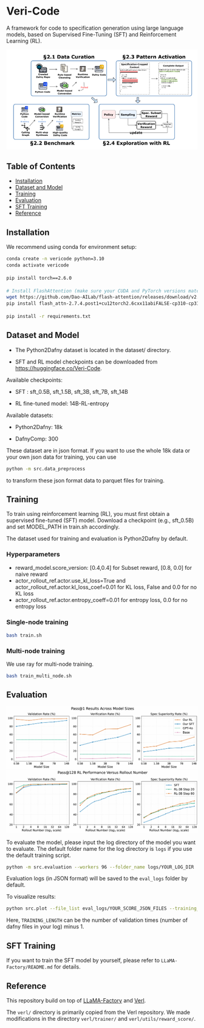 # Veri-Code

A framework for code to specification generation using large language models, based on Supervised Fine-Tuning (SFT) and Reinforcement Learning (RL).



![Overall Pipeline](assets/pipeline.png)

## Table of Contents
- [Installation](#installation)
- [Dataset and Model](#dataset-and-model)
- [Training](#training)
- [Evaluation](#evaluation)
- [SFT Training](#sft-training)
- [Reference](#reference)

## Installation
We recommend using conda for environment setup:

```bash
conda create -n vericode python=3.10
conda activate vericode

pip install torch==2.6.0

# Install FlashAttention (make sure your CUDA and PyTorch versions match)
wget https://github.com/Dao-AILab/flash-attention/releases/download/v2.7.4.post1/flash_attn-2.7.4.post1+cu12torch2.6cxx11abiFALSE-cp310-cp310-linux_x86_64.whl
pip install flash_attn-2.7.4.post1+cu12torch2.6cxx11abiFALSE-cp310-cp310-linux_x86_64.whl

pip install -r requirements.txt
```

## Dataset and Model
- The Python2Dafny dataset is located in the dataset/ directory.

- SFT and RL model checkpoints can be downloaded from https://huggingface.co/Veri-Code.

Available checkpoints:

- SFT : sft_0.5B, sft_1.5B, sft_3B, sft_7B, sft_14B

- RL fine-tuned model: 14B-RL-entropy

Available datasets:

- Python2Dafny: 18k

- DafnyComp: 300

These dataset are in json format.
If you want to use the whole 18k data or your own json data for training, you can use 
```bash
python -m src.data_preprocess
```
to transform these json format data to parquet files for training.


## Training

To train using reinforcement learning (RL), you must first obtain a supervised fine-tuned (SFT) model. Download a checkpoint (e.g., sft_0.5B) and set MODEL_PATH in train.sh accordingly.

The dataset used for training and evaluation is Python2Dafny by default.

### Hyperparameters 
- reward_model.score_version: [0.4,0.4] for Subset reward, [0.8, 0.0] for naive reward
- actor_rollout_ref.actor.use_kl_loss=True and actor_rollout_ref.actor.kl_loss_coef=0.01 for KL loss, False and 0.0 for no KL loss
- actor_rollout_ref.actor.entropy_coeff=0.01 for entropy loss, 0.0 for no entropy loss



### Single-node training

```bash
bash train.sh
```

### Multi-node training
We use ray for multi-node training.

```bash
bash train_multi_node.sh
```



## Evaluation

![Scaling law](assets/scaling_law.png)
![Rollout-128](assets/pass_128_results.png)

To evaluate the model, please input the log directory of the model you want to evaluate. The default folder name for the log directory is `logs` if you use the default training script.
```bash
python -m src.evaluation --workers 96 --folder_name logs/YOUR_LOG_DIR
```

Evaluation logs (in JSON format) will be saved to the `eval_logs` folder by default.

To visualize results:

```bash
python src.plot --file_list eval_logs/YOUR_SCORE_JSON_FILES --training_length TRAINING_LENGTH
```

Here, `TRAINING_LENGTH` can be the number of validation times (number of dafny files in your log) minus 1.


## SFT Training
If you want to train the SFT model by yourself, please refer to `LLaMA-Factory/README.md` for details.

## Reference
This repository build on top of [LLaMA-Factory](https://github.com/hiyouga/LLaMA-Factory) and [Verl](https://github.com/volcengine/verl). 

The `verl/` directory is primarily copied from the Verl repository. We made modifications in the directory `verl/trainer/` and `verl/utils/reward_score/`.
